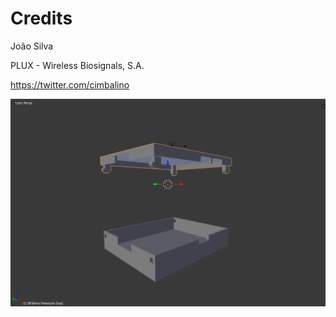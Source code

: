 Credits
===
João Silva

PLUX - Wireless Biosignals, S.A.

https://twitter.com/cimbalino

![PLUX by João Silva](https://raw.githubusercontent.com/BITalinoWorld/3d-models-freestyle-plux/master/PLUX%20%5Bscreenshot%5D.png)
